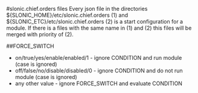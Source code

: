 #slonic.chief.orders files 
Every json file in the directories ${SLONIC_HOME}/etc/slonic.chief.orders (1) and ${SLONIC_ETC}/etc/slonic.chief.orders (2) is a start configuration for a module.
If there is a files with the same name in (1) and (2) this files will be merged with priority of (2). 

##FORCE_SWITCH
* on/true/yes/enable/enabled/1 - ignore CONDITION and run module (case is ignored)  
* off/false/no/disable/disabled/0 - ignore CONDITION and do not run module (case is ignored)  
* any other value - ignore FORCE_SWITCH and evaluate CONDITION  


